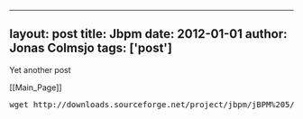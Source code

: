 
---
layout: post
title: Jbpm
date: 2012-01-01
author: Jonas Colmsjo
tags: ['post']
---

Yet another post





[[Main_Page]]



<pre>
wget http://downloads.sourceforge.net/project/jbpm/jBPM%205/jbpm-5.2.0.Final/jbpm-5.2.0.Final-installer-full.zip?r=http%3A%2F%2Fsourceforge.net%2Fprojects%2Fjbpm%2Ffiles%2FjBPM%25205%2F&ts=1330426374&use_mirror=dfn



</pre>

